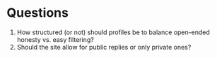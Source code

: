 # Questions

1. How structured (or not) should profiles be to balance open-ended
   honesty vs. easy filtering?
2. Should the site allow for public replies or only private ones?
